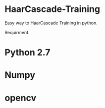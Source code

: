 # HaarCascade-Training
Easy way to HaarCascade Training in python.

Requirment.
# Python 2.7
# Numpy
# opencv

